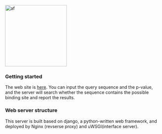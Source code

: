 <img src="https://github.com/KevinBastianYang/arsenic_webserver/blob/master/web2/server/static/af.png" height = "200" alt="af">

### Getting started
The web site is [here](http://47.254.78.183:8000/server/). You can input the query sequence and the p-value, and the server will search whether the sequence contains the possible binding site and report the results.

### Web server structure
This server is built based on django, a python-written web framework, and deployed by Nginx (revserse proxy) and uWSGI(interface server).



